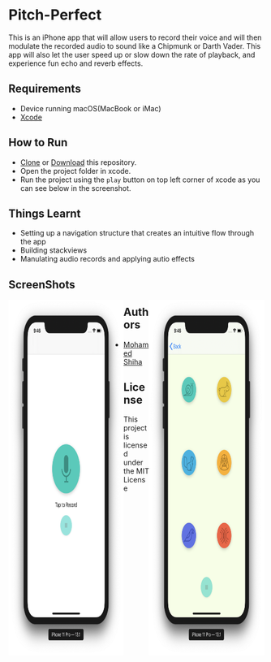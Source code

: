 # Pitch-Perfect

This is an iPhone app that will allow users to record their voice and will then modulate the recorded audio to sound like a Chipmunk or Darth Vader. This app will also let the user speed up or slow down the rate of playback, and experience fun echo and reverb effects.

## Requirements

 * Device running macOS(MacBook or iMac) 
 * [Xcode](https://developer.apple.com/xcode/)

## How to Run

* [Clone](https://github.com/MohamedShiha/Pitch-Perfect.git) or [Download](https://github.com/MohamedShiha/Pitch-Perfect/archive/master.zip) this repository.
* Open the project folder in xcode.
* Run the project using the `play` button on top left corner of xcode as you can see below in the screenshot.

## Things Learnt

* Setting up a navigation structure that creates an intuitive flow through the app
* Building stackviews
* Manulating audio records and applying autio effects

## ScreenShots

<img src="https://github.com/MohamedShiha/Pitch-Perfect/blob/master/Screenshots/1.png" width="45%" height="700" align="left"/>
<img src="https://github.com/MohamedShiha/Pitch-Perfect/blob/master/Screenshots/2.png" width="45%" height="700" align="right"/>

## Authors

* [Mohamed Shiha](https://github.com/MohamedShiha)

## License

This project is licensed under the MIT License
